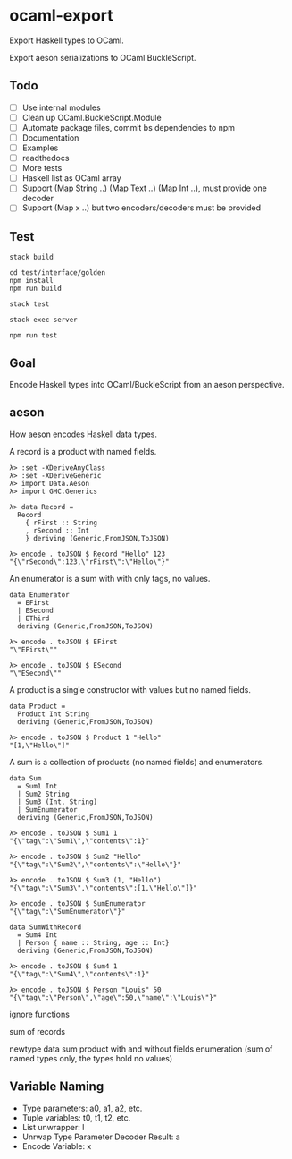 # ocaml-export

Export Haskell types to OCaml. 

Export aeson serializations to OCaml BuckleScript.

## Todo

- [ ] Use internal modules
- [ ] Clean up OCaml.BuckleScript.Module
- [ ] Automate package files, commit bs dependencies to npm
- [ ] Documentation
- [ ] Examples
- [ ] readthedocs
- [ ] More tests
- [ ] Haskell list as OCaml array
- [ ] Support (Map String ..) (Map Text ..) (Map Int ..), must provide one decoder
- [ ] Support (Map x ..) but two encoders/decoders must be provided

## Test

```
stack build

cd test/interface/golden
npm install
npm run build

stack test

stack exec server

npm run test
```

## Goal

Encode Haskell types into OCaml/BuckleScript from an aeson perspective. 

## aeson

How aeson encodes Haskell data types.

A record is a product with named fields.

```
λ> :set -XDeriveAnyClass
λ> :set -XDeriveGeneric
λ> import Data.Aeson
λ> import GHC.Generics

λ> data Record =
  Record
    { rFirst :: String
    , rSecond :: Int
    } deriving (Generic,FromJSON,ToJSON)

λ> encode . toJSON $ Record "Hello" 123
"{\"rSecond\":123,\"rFirst\":\"Hello\"}"
```

An enumerator is a sum with with only tags, no values.

```
data Enumerator 
  = EFirst
  | ESecond
  | EThird
  deriving (Generic,FromJSON,ToJSON)

λ> encode . toJSON $ EFirst
"\"EFirst\""

λ> encode . toJSON $ ESecond
"\"ESecond\""
```

A product is a single constructor with values but no named fields.

```
data Product = 
  Product Int String
  deriving (Generic,FromJSON,ToJSON)
  
λ> encode . toJSON $ Product 1 "Hello"
"[1,\"Hello\"]"
```

A sum is a collection of products (no named fields) and enumerators.

```
data Sum 
  = Sum1 Int
  | Sum2 String
  | Sum3 (Int, String)
  | SumEnumerator
  deriving (Generic,FromJSON,ToJSON)

λ> encode . toJSON $ Sum1 1
"{\"tag\":\"Sum1\",\"contents\":1}"

λ> encode . toJSON $ Sum2 "Hello"
"{\"tag\":\"Sum2\",\"contents\":\"Hello\"}"

λ> encode . toJSON $ Sum3 (1, "Hello")
"{\"tag\":\"Sum3\",\"contents\":[1,\"Hello\"]}"

λ> encode . toJSON $ SumEnumerator
"{\"tag\":\"SumEnumerator\"}"
```

```
data SumWithRecord 
  = Sum4 Int
  | Person { name :: String, age :: Int}
  deriving (Generic,FromJSON,ToJSON)
  
λ> encode . toJSON $ Sum4 1
"{\"tag\":\"Sum4\",\"contents\":1}"

λ> encode . toJSON $ Person "Louis" 50
"{\"tag\":\"Person\",\"age\":50,\"name\":\"Louis\"}"
```


ignore functions

sum of records

newtype
data
sum
product with and without fields
enumeration (sum of named types only, the types hold no values)


## Variable Naming

- Type parameters: a0, a1, a2, etc.
- Tuple variables: t0, t1, t2, etc.
- List unwrapper: l
- Unrwap Type Parameter Decoder Result: a
- Encode Variable: x

